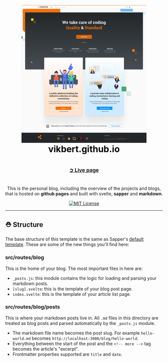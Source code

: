 <div align="center">
  <!-- Logo and title and sub-title -->
  <img src="docs/logo.png" alt="vikbert.github.io" width="400"/>
  <h1 style="font-weight: bolder; color: black; margin-top: 0px">
    vikbert.github.io
  </h1>
  <h3 style="color: darkgrey; margin: 40px 0"> 
    <a href="https://vikbert.github.io/">➲ Live page</a>
  </h3>

  <!-- description of project -->
  <p>
    This is the personal blog, including the overview of the projects and blogs, that is hosted on <strong>github pages</strong> and built with <string>svelte</string>, <strong>sapper</strong> and <strong>markdown</strong>.
  </p>

  <!-- github icons for PR and License -->
  <p>
    <a href="#">
      <img src="https://img.shields.io/badge/License-MIT-brightgreen.svg?style=flat-square" alt="MIT License">
    </a>
  </p>
</div>

---

## ⛑ Structure

The base structure of this template is the same as Sapper's [default template](https://github.com/sveltejs/sapper-template/). These are some of the new things you'll find here:

### src/routes/blog

This is the home of your blog. The most important files in here are:

- `_posts.js`: this module contains the logic for loading and parsing your markdown posts.
- `[slug].svelte`: this is the template of your blog post page.
- `index.svelte`: this is the template of your article list page.

### src/routes/blog/posts

This is where your markdown posts live in. All `.md` files in this directory are treated as blog posts and parsed automatically by the `_posts.js` module.

- The markdown file name becomes the post slug. For example `hello-world.md` becomes `http://localhost:3000/blog/hello-world`.
- Everything between the start of the post and the `<!-- more -->` tag becomes the article's "excerpt".
- Frontmatter properties supported are `title` and `date`.

